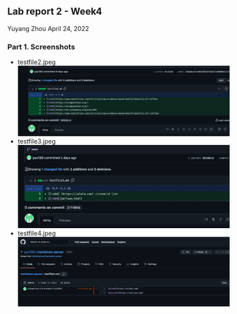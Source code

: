 ## Lab report 2 - Week4
Yuyang Zhou
April 24, 2022


### Part 1. Screenshots
* testfile2.jpeg![image](testfile2.jpeg)
* testfile3.jpeg![image](testfile3.jpeg)
* testfile4.jpeg![image](testfile4.png)

